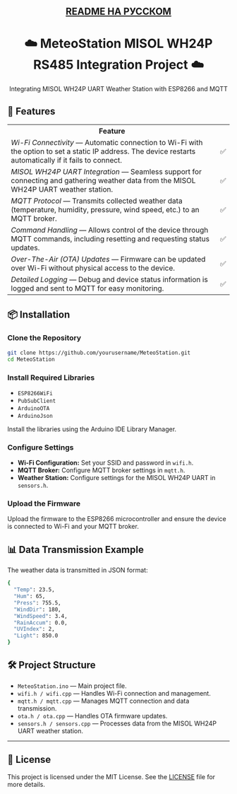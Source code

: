 <div align="center">
	<h2><a href="https://github.com/Ko1hozer/Meteostation_MISOL_WH24P/blob/main/README.md">README НА РУССКОМ</a></h2>
  <h1>☁️ MeteoStation MISOL WH24P RS485 Integration Project ☁️</h1>
  <p>Integrating MISOL WH24P UART Weather Station with ESP8266 and MQTT</p>
</div>

<h2>🚀 Features</h2>

<table>
  <tr>
    <th>Feature</th>
    <th></th>
  </tr>
  <tr>
    <td><em>Wi-Fi Connectivity</em> — Automatic connection to Wi-Fi with the option to set a static IP address. The device restarts automatically if it fails to connect.</td>
    <td>✅</td>
  </tr>
  <tr>
    <td><em>MISOL WH24P UART Integration</em> — Seamless support for connecting and gathering weather data from the MISOL WH24P UART weather station.</td>
    <td>✅</td>
  </tr>
  <tr>
    <td><em>MQTT Protocol</em> — Transmits collected weather data (temperature, humidity, pressure, wind speed, etc.) to an MQTT broker.</td>
    <td>✅</td>
  </tr>
  <tr>
    <td><em>Command Handling</em> — Allows control of the device through MQTT commands, including resetting and requesting status updates.</td>
    <td>✅</td>
  </tr>
  <tr>
    <td><em>Over-The-Air (OTA) Updates</em> — Firmware can be updated over Wi-Fi without physical access to the device.</td>
    <td>✅</td>
  </tr>
  <tr>
    <td><em>Detailed Logging</em> — Debug and device status information is logged and sent to MQTT for easy monitoring.</td>
    <td>✅</td>
  </tr>
</table>

<h2>📦 Installation</h2>

<h3>Clone the Repository</h3>

```sh
git clone https://github.com/yourusername/MeteoStation.git
cd MeteoStation
```

<h3>Install Required Libraries</h3> <ul> 
	<li><code>ESP8266WiFi</code></li> <li><code>PubSubClient</code></li> 
	<li><code>ArduinoOTA</code></li> <li><code>ArduinoJson</code></li> 
</ul> <p>Install the libraries using the Arduino IDE Library Manager.</p> 

<h3>Configure Settings</h3> <ul> 
	<li><strong>Wi-Fi Configuration:</strong> Set your SSID and password in <code>wifi.h</code>.</li> 
	<li><strong>MQTT Broker:</strong> Configure MQTT broker settings in <code>mqtt.h</code>.</li> 
	<li><strong>Weather Station:</strong> Configure settings for the MISOL WH24P UART in <code>sensors.h</code>.</li> </ul> 
 
 <h3>Upload the Firmware</h3> 
 <p>Upload the firmware to the ESP8266 microcontroller and ensure the device is connected to Wi-Fi and your MQTT broker.</p> 
 <h2>📊 Data Transmission Example</h2> 
 <p>The weather data is transmitted in JSON format:</p>
 
```sh
{
  "Temp": 23.5,
  "Hum": 65,
  "Press": 755.5,
  "WindDir": 180,
  "WindSpeed": 3.4,
  "RainAccum": 0.0,
  "UVIndex": 2,
  "Light": 850.0
}
```

<h2>🛠️ Project Structure</h2> <ul> 
	<li><code>MeteoStation.ino</code> — Main project file.
	</li> <li><code>wifi.h / wifi.cpp</code> — Handles Wi-Fi connection and management.</li> 
	<li><code>mqtt.h / mqtt.cpp</code> — Manages MQTT connection and data transmission.</li> 
	<li><code>ota.h / ota.cpp</code> — Handles OTA firmware updates.</li> 
	<li><code>sensors.h / sensors.cpp</code> — Processes data from the MISOL WH24P UART weather station.</li> </ul> 



 ----------------------------------------------------------------------------------------------------------------
 <h2>📄 License</h2> 
 <p>This project is licensed under the MIT License. See the <a href="LICENSE">LICENSE</a> file for more details.</p> 
